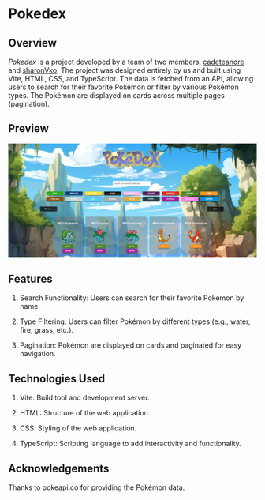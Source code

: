 # Pokedex

## Overview

_Pokedex_ is a project developed by a team of two members, [cadeteandre](https://github.com/cadeteandre) and [sharonVko](https://github.com/sharonVko). The project was designed entirely by us and built using Vite, HTML, CSS, and TypeScript. The data is fetched from an API, allowing users to search for their favorite Pokémon or filter by various Pokémon types. The Pokémon are displayed on cards across multiple pages (pagination).

## Preview

![screenshot](./src/images/previewIMG.png)

## Features

1. Search Functionality: Users can search for their favorite Pokémon by name.

2. Type Filtering: Users can filter Pokémon by different types (e.g., water, fire, grass, etc.).

3. Pagination: Pokémon are displayed on cards and paginated for easy navigation.

## Technologies Used

1. Vite: Build tool and development server.

2. HTML: Structure of the web application.

3. CSS: Styling of the web application.

4. TypeScript: Scripting language to add interactivity and functionality.

## Acknowledgements

Thanks to pokeapi.co for providing the Pokémon data.
